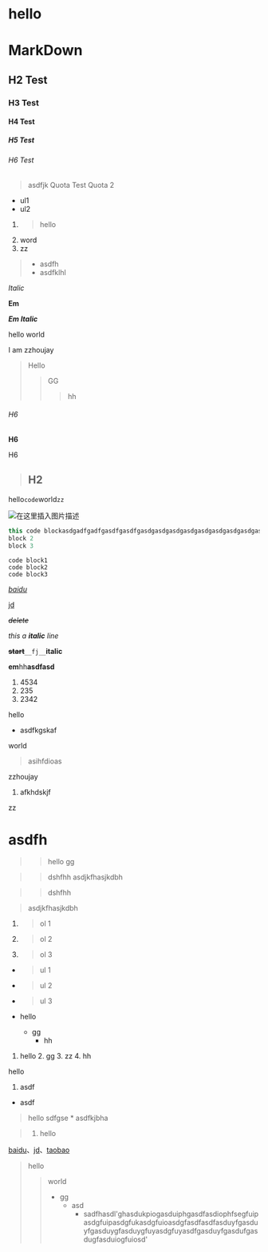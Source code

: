 hello
==

# MarkDown

## H2 Test

### H3 Test

#### H4 Test

##### H5 Test

###### H6 Test

> asdfjk
> Quota Test
> Quota 2

* ul1
* ul2


1. > hello
1. word
1. zz

> * asdfh
> * asdfklhl

*Italic*

**Em**

***Em Italic***

hello world

I am zzhoujay

> Hello
> > GG
> > > hh

###### H6

**H6**

H6

> ## H2

hello`code`world`zz`

![在这里插入图片描述](https://img-blog.csdnimg.cn/img_convert/7aba2aa3265788c6ea054d915a2858e8.png#pic_center)

```java
this code blockasdgadfgadfgasdfgasdfgasdgasdgasdgasdgasdgasdgasdgasdgasdgasdgasdgsadgsadgasdgasdgasdgASG
block 2
block 3
```


    code block1
    code block2
    code block3


[_baidu_](http://www.baidu.com "baidu")

[jd][id]

[id]:http://jd.com "jd"

~~*delete*~~

_this a **italic** line_

**~~start~~**``__fj__``__italic__

**em**hh**asdfasd**

1. 4534
2. 235
5. 2342

hello
* asdfkgskaf

world
> asihfdioas

zzhoujay
1. afkhdskjf

zz
# asdfh

> > hello
> gg


> > dshfhh
> asdjkfhasjkdbh

> > dshfhh

> asdjkfhasjkdbh

1. > ol 1
2. > ol 2
3. > ol 3

* > ul 1
* > ul 2
* > ul 3

* hello
  * gg
    * hh

1. hello
   2. gg
      3. zz
          4. hh


hello



1. asdf
* asdf

> hello
sdfgse * asdfkjbha


> 1. hello

[baidu](http://www.baidu.com)、[jd](http://jd.com)、[taobao](http://taobao.com)

> hello
> > world
> > * gg
> >   * asd
> >     * sadfhasdl'ghasdukpiogasduiphgasdfasdiophfsegfuipasdgfuipasdgfukasdgfuioasdgfasdfasdfasduyfgasduyfgasduygfasduygfuyasdgfuyasdfgasduyfgasdufgasdugfasduiogfuiosd'